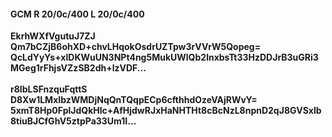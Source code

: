 #### GCM R 20/0c/400 L 20/0c/400
**EkrhWXfVgutuJ7ZJ**<br/>**Qm7bCZjB6ohXD+chvLHqokOsdrUZTpw3rVVrW5Qopeg=**<br/>**QcLdYyYs+xlDKWuUN3NPt4ng5MukUWlQb2lnxbsTt33HzDDJrB3uGRi3MGeg1rFhjsVZzSB2dh+lzVDF...**<br/><br/>
**r8IbLSFnzquFqttS**<br/>**D8Xw1LMxIbzWMDjNqQnTQqpECp6cfthhdOzeVAjRWvY=**<br/>**5xmT8Hp0FplJdQkHlc+AfHjdwRJxHaNHTHt8cBcNzL8npnD2qJ8GVSxlb8tiuBJCfGhV5ztpPa33Um1I...**